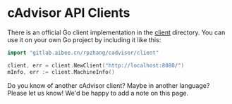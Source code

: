 # cAdvisor API Clients

There is an official Go client implementation in the [client](../client/) directory. You can use it on your own Go project by including it like this:

```go
import "gitlab.aibee.cn/rpzhang/cadvisor/client"

client, err = client.NewClient("http://localhost:8080/")
mInfo, err := client.MachineInfo()
```

Do you know of another cAdvisor client? Maybe in another language? Please let us know! We'd be happy to add a note on this page.
